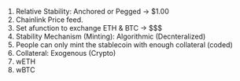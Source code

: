 1. Relative Stability: Anchored or Pegged -> $1.00
  1. Chainlink Price feed.
  2. Set afunction to exchange ETH & BTC -> $$$
2. Stability Mechanism (Minting): Algorithmic (Decnteralized)
  1. People can only mint the stablecoin with enough collateral (coded)
3. Collateral: Exogenous (Crypto)
  1. wETH
  2. wBTC